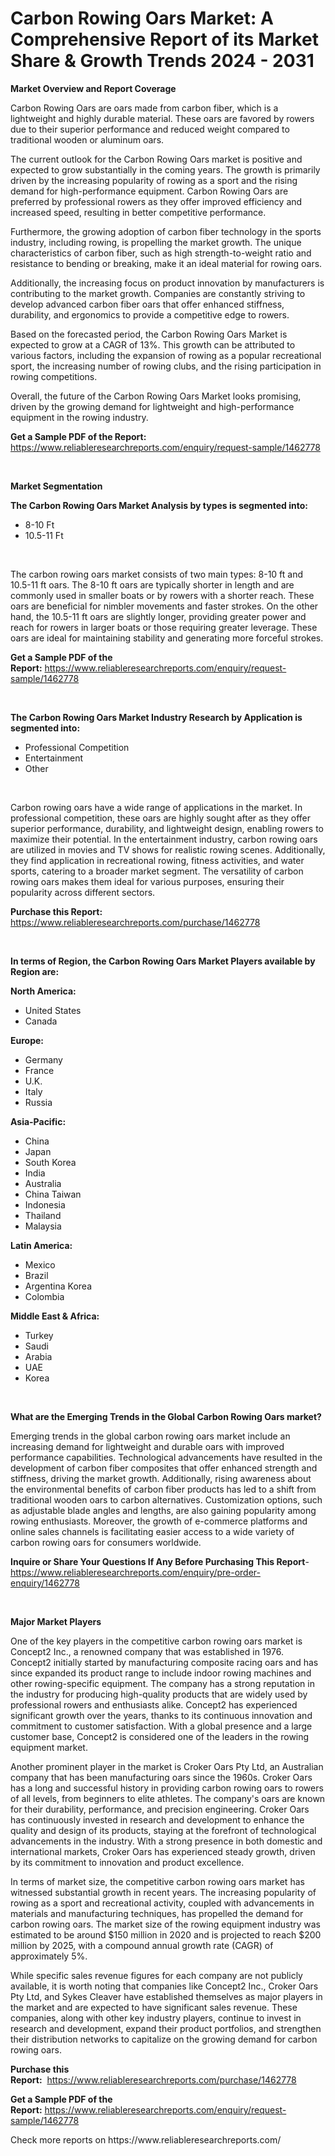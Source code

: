<p><h1>Carbon Rowing Oars Market: A Comprehensive Report of its Market Share & Growth Trends 2024 - 2031</h1></p><p><strong>Market Overview and Report Coverage</strong></p>
<p><p>Carbon Rowing Oars are oars made from carbon fiber, which is a lightweight and highly durable material. These oars are favored by rowers due to their superior performance and reduced weight compared to traditional wooden or aluminum oars.</p><p>The current outlook for the Carbon Rowing Oars market is positive and expected to grow substantially in the coming years. The growth is primarily driven by the increasing popularity of rowing as a sport and the rising demand for high-performance equipment. Carbon Rowing Oars are preferred by professional rowers as they offer improved efficiency and increased speed, resulting in better competitive performance.</p><p>Furthermore, the growing adoption of carbon fiber technology in the sports industry, including rowing, is propelling the market growth. The unique characteristics of carbon fiber, such as high strength-to-weight ratio and resistance to bending or breaking, make it an ideal material for rowing oars.</p><p>Additionally, the increasing focus on product innovation by manufacturers is contributing to the market growth. Companies are constantly striving to develop advanced carbon fiber oars that offer enhanced stiffness, durability, and ergonomics to provide a competitive edge to rowers.</p><p>Based on the forecasted period, the Carbon Rowing Oars Market is expected to grow at a CAGR of 13%. This growth can be attributed to various factors, including the expansion of rowing as a popular recreational sport, the increasing number of rowing clubs, and the rising participation in rowing competitions.</p><p>Overall, the future of the Carbon Rowing Oars Market looks promising, driven by the growing demand for lightweight and high-performance equipment in the rowing industry.</p></p>
<p><strong>Get a Sample PDF of the Report:</strong> <a href="https://www.reliableresearchreports.com/enquiry/request-sample/1462778">https://www.reliableresearchreports.com/enquiry/request-sample/1462778</a></p>
<p>&nbsp;</p>
<p><strong>Market Segmentation</strong></p>
<p><strong>The Carbon Rowing Oars Market Analysis by types is segmented into:</strong></p>
<p><ul><li>8-10 Ft</li><li>10.5-11 Ft</li></ul></p>
<p>&nbsp;</p>
<p><p>The carbon rowing oars market consists of two main types: 8-10 ft and 10.5-11 ft oars. The 8-10 ft oars are typically shorter in length and are commonly used in smaller boats or by rowers with a shorter reach. These oars are beneficial for nimbler movements and faster strokes. On the other hand, the 10.5-11 ft oars are slightly longer, providing greater power and reach for rowers in larger boats or those requiring greater leverage. These oars are ideal for maintaining stability and generating more forceful strokes.</p></p>
<p><strong>Get a Sample PDF of the Report:</strong>&nbsp;<a href="https://www.reliableresearchreports.com/enquiry/request-sample/1462778">https://www.reliableresearchreports.com/enquiry/request-sample/1462778</a></p>
<p>&nbsp;</p>
<p><strong>The Carbon Rowing Oars Market Industry Research by Application is segmented into:</strong></p>
<p><ul><li>Professional Competition</li><li>Entertainment</li><li>Other</li></ul></p>
<p>&nbsp;</p>
<p><p>Carbon rowing oars have a wide range of applications in the market. In professional competition, these oars are highly sought after as they offer superior performance, durability, and lightweight design, enabling rowers to maximize their potential. In the entertainment industry, carbon rowing oars are utilized in movies and TV shows for realistic rowing scenes. Additionally, they find application in recreational rowing, fitness activities, and water sports, catering to a broader market segment. The versatility of carbon rowing oars makes them ideal for various purposes, ensuring their popularity across different sectors.</p></p>
<p><strong>Purchase this Report:</strong>&nbsp; <a href="https://www.reliableresearchreports.com/purchase/1462778">https://www.reliableresearchreports.com/purchase/1462778</a></p>
<p>&nbsp;</p>
<p><strong>In terms of Region, the Carbon Rowing Oars Market Players available by Region are:</strong></p>
<p>
    <p> <strong> North America: </strong>
        <ul>
            <li>United States</li>
            <li>Canada</li>
        </ul>
        </p> 
    <p> <strong> Europe: </strong>
        <ul>
            <li>Germany</li>
            <li>France</li>
            <li>U.K.</li>
            <li>Italy</li>
            <li>Russia</li>
        </ul>
        </p> 
    <p> <strong> Asia-Pacific: </strong>
        <ul>
            <li>China</li>
            <li>Japan</li>
            <li>South Korea</li>
            <li>India</li>
            <li>Australia</li>
            <li>China Taiwan</li>
            <li>Indonesia</li>
            <li>Thailand</li>
            <li>Malaysia</li>
        </ul>
        </p> 
    <p> <strong> Latin America: </strong>
        <ul>
            <li>Mexico</li>
            <li>Brazil</li>
            <li>Argentina Korea</li>
            <li>Colombia</li>
        </ul>
        </p> 
    <p> <strong> Middle East & Africa: </strong>
        <ul>
            <li>Turkey</li>
            <li>Saudi</li>
            <li>Arabia</li>
            <li>UAE</li>
            <li>Korea</li>
        </ul>
    </p>
    </p>
<p>&nbsp;</p>
<p><strong>What are the Emerging Trends in the Global Carbon Rowing Oars market?</strong></p>
<p><p>Emerging trends in the global carbon rowing oars market include an increasing demand for lightweight and durable oars with improved performance capabilities. Technological advancements have resulted in the development of carbon fiber composites that offer enhanced strength and stiffness, driving the market growth. Additionally, rising awareness about the environmental benefits of carbon fiber products has led to a shift from traditional wooden oars to carbon alternatives. Customization options, such as adjustable blade angles and lengths, are also gaining popularity among rowing enthusiasts. Moreover, the growth of e-commerce platforms and online sales channels is facilitating easier access to a wide variety of carbon rowing oars for consumers worldwide.</p></p>
<p><strong>Inquire or Share Your Questions If Any Before Purchasing This Report</strong>- <a href="https://www.reliableresearchreports.com/enquiry/pre-order-enquiry/1462778">https://www.reliableresearchreports.com/enquiry/pre-order-enquiry/1462778</a></p>
<p>&nbsp;</p>
<p><strong>Major Market Players</strong></p>
<p><p>One of the key players in the competitive carbon rowing oars market is Concept2 Inc., a renowned company that was established in 1976. Concept2 initially started by manufacturing composite racing oars and has since expanded its product range to include indoor rowing machines and other rowing-specific equipment. The company has a strong reputation in the industry for producing high-quality products that are widely used by professional rowers and enthusiasts alike. Concept2 has experienced significant growth over the years, thanks to its continuous innovation and commitment to customer satisfaction. With a global presence and a large customer base, Concept2 is considered one of the leaders in the rowing equipment market.</p><p>Another prominent player in the market is Croker Oars Pty Ltd, an Australian company that has been manufacturing oars since the 1960s. Croker Oars has a long and successful history in providing carbon rowing oars to rowers of all levels, from beginners to elite athletes. The company's oars are known for their durability, performance, and precision engineering. Croker Oars has continuously invested in research and development to enhance the quality and design of its products, staying at the forefront of technological advancements in the industry. With a strong presence in both domestic and international markets, Croker Oars has experienced steady growth, driven by its commitment to innovation and product excellence.</p><p>In terms of market size, the competitive carbon rowing oars market has witnessed substantial growth in recent years. The increasing popularity of rowing as a sport and recreational activity, coupled with advancements in materials and manufacturing techniques, has propelled the demand for carbon rowing oars. The market size of the rowing equipment industry was estimated to be around $150 million in 2020 and is projected to reach $200 million by 2025, with a compound annual growth rate (CAGR) of approximately 5%.</p><p>While specific sales revenue figures for each company are not publicly available, it is worth noting that companies like Concept2 Inc., Croker Oars Pty Ltd, and Sykes Cleaver have established themselves as major players in the market and are expected to have significant sales revenue. These companies, along with other key industry players, continue to invest in research and development, expand their product portfolios, and strengthen their distribution networks to capitalize on the growing demand for carbon rowing oars.</p></p>
<p><strong>Purchase this Report:</strong>&nbsp;&nbsp;<a href="https://www.reliableresearchreports.com/purchase/1462778">https://www.reliableresearchreports.com/purchase/1462778</a></p>
<p></p>
<p><strong>Get a Sample PDF of the Report:</strong>&nbsp;<a href="https://www.reliableresearchreports.com/enquiry/request-sample/1462778">https://www.reliableresearchreports.com/enquiry/request-sample/1462778</a></p>
<p>Check more reports on https://www.reliableresearchreports.com/</p>